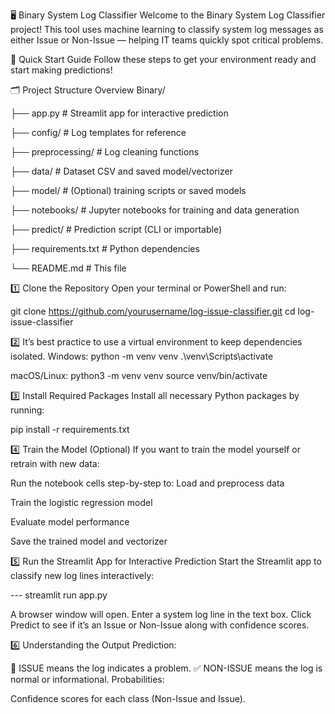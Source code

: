 🖥️ Binary System Log Classifier
Welcome to the Binary System Log Classifier project! This tool uses machine learning to classify system log messages as either Issue or Non-Issue — helping IT teams quickly spot critical problems.

🚀 Quick Start Guide
Follow these steps to get your environment ready and start making predictions!

🗂️ Project Structure Overview Binary/

├── app.py # Streamlit app for interactive prediction

├── config/ # Log templates for reference

├── preprocessing/ # Log cleaning functions

├── data/ # Dataset CSV and saved model/vectorizer

├── model/ # (Optional) training scripts or saved models

├── notebooks/ # Jupyter notebooks for training and data generation

├── predict/ # Prediction script (CLI or importable)

├── requirements.txt # Python dependencies

└── README.md # This file

1️⃣ Clone the Repository
Open your terminal or PowerShell and run:

git clone https://github.com/yourusername/log-issue-classifier.git cd log-issue-classifier

2️⃣ It’s best practice to use a virtual environment to keep dependencies isolated.
Windows: python -m venv venv .\venv\Scripts\activate

macOS/Linux: python3 -m venv venv source venv/bin/activate

3️⃣ Install Required Packages
Install all necessary Python packages by running:

pip install -r requirements.txt

4️⃣ Train the Model (Optional)
If you want to train the model yourself or retrain with new data:

Run the notebook cells step-by-step to:
Load and preprocess data

Train the logistic regression model

Evaluate model performance

Save the trained model and vectorizer

5️⃣ Run the Streamlit App for Interactive Prediction
Start the Streamlit app to classify new log lines interactively:

--- streamlit run app.py

A browser window will open. Enter a system log line in the text box. Click Predict to see if it’s an Issue or Non-Issue along with confidence scores.

6️⃣ Understanding the Output
Prediction:

🛑 ISSUE means the log indicates a problem. ✅ NON-ISSUE means the log is normal or informational. Probabilities:

Confidence scores for each class (Non-Issue and Issue).
